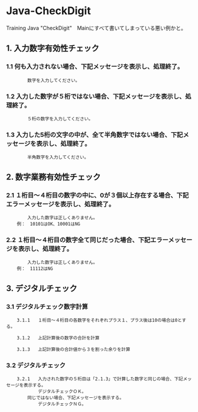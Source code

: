 # Java-CheckDigit
Training Java "CheckDigit"　Mainにすべて書いてしまっている悪い例かと。
## 1.	入力数字有効性チェック					
						
### 1.1	何も入力されない場合、下記メッセージを表示し、処理終了。				
			数字を入力してください。			
						
### 1.2	入力した数字が５桁ではない場合、下記メッセージを表示し、処理終了。				
			５桁の数字を入力してください。			
						
### 1.3	入力した5桁の文字の中が、全て半角数字ではない場合、下記メッセージを表示し、処理終了。				
			半角数字を入力してください。			
						
## 2.	数字業務有効性チェック					
						
### 2.1	１桁目～４桁目の数字の中に、0が３個以上存在する場合、下記エラーメッセージを表示し、処理終了。				
			入力した数字は正しくありません。			
		例：　10101はOK、10001はNG				
						
### 2.2	１桁目～４桁目の数字全て同じだった場合、下記エラーメッセージを表示し、処理終了。				
			入力した数字は正しくありません。			
		例：　11112はNG				
						
## 3.	デジタルチェック					
						
### 3.1	デジタルチェック数字計算				
						
		3.1.1	１桁目～４桁目の各数字をそれぞれプラス１、プラス後は10の場合は0とする。			
						
		3.1.2	上記計算後の数字の合計を計算			
						
		3.1.3	上記計算後の合計値から３を割った余りを計算			
						
### 3.2	デジタルチェック				
						
		3.2.1	入力された数字の５桁目は「2.1.3」で計算した数字と同じの場合、下記メッセージを表示する。			
				デジタルチェックＯＫ。		
			同じではない場合、下記メッセージを表示する。			
				デジタルチェックＮＧ。		

